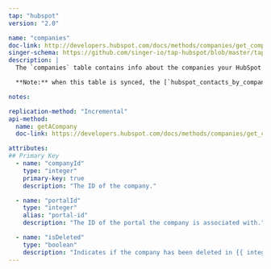 ```yaml
---
tap: "hubspot"
version: "2.0"

name: "companies"
doc-link: http://developers.hubspot.com/docs/methods/companies/get_company
singer-schema: https://github.com/singer-io/tap-hubspot/blob/master/tap_hubspot/schemas/companies.json
description: |
  The `companies` table contains info about the companies your HubSpot contacts belong to.

  **Note:** when this table is synced, the [`hubspot_contacts_by_company`](#hubspot_contacts_by_company) table will also be automatically synced and created in your data warehouse.

notes: 

replication-method: "Incremental"
api-method:
  name: getACompany
  doc-link: https://developers.hubspot.com/docs/methods/companies/get_company

attributes:
## Primary Key
  - name: "companyId"
    type: "integer"
    primary-key: true
    description: "The ID of the company."

  - name: "portalId"
    type: "integer"
    alias: "portal-id"
    description: "The ID of the portal the company is associated with."

  - name: "isDeleted"
    type: "boolean"
    description: "Indicates if the company has been deleted in {{ integration.display_name }}."
---
```

